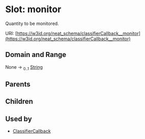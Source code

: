 
# Slot: monitor


Quantity to be monitored.

URI: [https://w3id.org/neat_schema/classifierCallback__monitor](https://w3id.org/neat_schema/classifierCallback__monitor)


## Domain and Range

None &#8594;  <sub>0..1</sub> [String](types/String.md)

## Parents


## Children


## Used by

 * [ClassifierCallback](ClassifierCallback.md)
